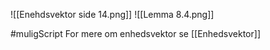![[Enehdsvektor side 14.png]]
![[Lemma 8.4.png]]

#muligScript
For mere om enhedsvektor se [[Enhedsvektor]]

